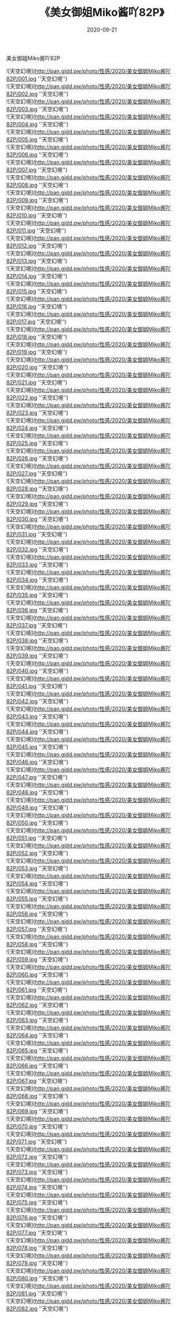 ﻿---
layout: post
title:  《美女御姐Miko酱吖82P》
date:   2020-09-21
img: http://pan.gjdd.pw/photo/性感/2020/美女御姐Miko酱吖82P/000.jpg
categories: [美女, 性感, 泳衣]
---

美女御姐Miko酱吖82P



![天空幻境](http://pan.gjdd.pw/photo/性感/2020/美女御姐Miko酱吖82P/001.jpg ''天空幻境'') <br>
![天空幻境](http://pan.gjdd.pw/photo/性感/2020/美女御姐Miko酱吖82P/002.jpg ''天空幻境'') <br>
![天空幻境](http://pan.gjdd.pw/photo/性感/2020/美女御姐Miko酱吖82P/003.jpg ''天空幻境'') <br>
![天空幻境](http://pan.gjdd.pw/photo/性感/2020/美女御姐Miko酱吖82P/004.jpg ''天空幻境'') <br>
![天空幻境](http://pan.gjdd.pw/photo/性感/2020/美女御姐Miko酱吖82P/005.jpg ''天空幻境'') <br>
![天空幻境](http://pan.gjdd.pw/photo/性感/2020/美女御姐Miko酱吖82P/006.jpg ''天空幻境'') <br>
![天空幻境](http://pan.gjdd.pw/photo/性感/2020/美女御姐Miko酱吖82P/007.jpg ''天空幻境'') <br>
![天空幻境](http://pan.gjdd.pw/photo/性感/2020/美女御姐Miko酱吖82P/008.jpg ''天空幻境'') <br>
![天空幻境](http://pan.gjdd.pw/photo/性感/2020/美女御姐Miko酱吖82P/009.jpg ''天空幻境'') <br>
![天空幻境](http://pan.gjdd.pw/photo/性感/2020/美女御姐Miko酱吖82P/010.jpg ''天空幻境'') <br>
![天空幻境](http://pan.gjdd.pw/photo/性感/2020/美女御姐Miko酱吖82P/011.jpg ''天空幻境'') <br>
![天空幻境](http://pan.gjdd.pw/photo/性感/2020/美女御姐Miko酱吖82P/012.jpg ''天空幻境'') <br>
![天空幻境](http://pan.gjdd.pw/photo/性感/2020/美女御姐Miko酱吖82P/013.jpg ''天空幻境'') <br>
![天空幻境](http://pan.gjdd.pw/photo/性感/2020/美女御姐Miko酱吖82P/014.jpg ''天空幻境'') <br>
![天空幻境](http://pan.gjdd.pw/photo/性感/2020/美女御姐Miko酱吖82P/015.jpg ''天空幻境'') <br>
![天空幻境](http://pan.gjdd.pw/photo/性感/2020/美女御姐Miko酱吖82P/016.jpg ''天空幻境'') <br>
![天空幻境](http://pan.gjdd.pw/photo/性感/2020/美女御姐Miko酱吖82P/017.jpg ''天空幻境'') <br>
![天空幻境](http://pan.gjdd.pw/photo/性感/2020/美女御姐Miko酱吖82P/018.jpg ''天空幻境'') <br>
![天空幻境](http://pan.gjdd.pw/photo/性感/2020/美女御姐Miko酱吖82P/019.jpg ''天空幻境'') <br>
![天空幻境](http://pan.gjdd.pw/photo/性感/2020/美女御姐Miko酱吖82P/020.jpg ''天空幻境'') <br>
![天空幻境](http://pan.gjdd.pw/photo/性感/2020/美女御姐Miko酱吖82P/021.jpg ''天空幻境'') <br>
![天空幻境](http://pan.gjdd.pw/photo/性感/2020/美女御姐Miko酱吖82P/022.jpg ''天空幻境'') <br>
![天空幻境](http://pan.gjdd.pw/photo/性感/2020/美女御姐Miko酱吖82P/023.jpg ''天空幻境'') <br>
![天空幻境](http://pan.gjdd.pw/photo/性感/2020/美女御姐Miko酱吖82P/024.jpg ''天空幻境'') <br>
![天空幻境](http://pan.gjdd.pw/photo/性感/2020/美女御姐Miko酱吖82P/025.jpg ''天空幻境'') <br>
![天空幻境](http://pan.gjdd.pw/photo/性感/2020/美女御姐Miko酱吖82P/026.jpg ''天空幻境'') <br>
![天空幻境](http://pan.gjdd.pw/photo/性感/2020/美女御姐Miko酱吖82P/027.jpg ''天空幻境'') <br>
![天空幻境](http://pan.gjdd.pw/photo/性感/2020/美女御姐Miko酱吖82P/028.jpg ''天空幻境'') <br>
![天空幻境](http://pan.gjdd.pw/photo/性感/2020/美女御姐Miko酱吖82P/029.jpg ''天空幻境'') <br>
![天空幻境](http://pan.gjdd.pw/photo/性感/2020/美女御姐Miko酱吖82P/030.jpg ''天空幻境'') <br>
![天空幻境](http://pan.gjdd.pw/photo/性感/2020/美女御姐Miko酱吖82P/031.jpg ''天空幻境'') <br>
![天空幻境](http://pan.gjdd.pw/photo/性感/2020/美女御姐Miko酱吖82P/032.jpg ''天空幻境'') <br>
![天空幻境](http://pan.gjdd.pw/photo/性感/2020/美女御姐Miko酱吖82P/033.jpg ''天空幻境'') <br>
![天空幻境](http://pan.gjdd.pw/photo/性感/2020/美女御姐Miko酱吖82P/034.jpg ''天空幻境'') <br>
![天空幻境](http://pan.gjdd.pw/photo/性感/2020/美女御姐Miko酱吖82P/035.jpg ''天空幻境'') <br>
![天空幻境](http://pan.gjdd.pw/photo/性感/2020/美女御姐Miko酱吖82P/036.jpg ''天空幻境'') <br>
![天空幻境](http://pan.gjdd.pw/photo/性感/2020/美女御姐Miko酱吖82P/037.jpg ''天空幻境'') <br>
![天空幻境](http://pan.gjdd.pw/photo/性感/2020/美女御姐Miko酱吖82P/038.jpg ''天空幻境'') <br>
![天空幻境](http://pan.gjdd.pw/photo/性感/2020/美女御姐Miko酱吖82P/039.jpg ''天空幻境'') <br>
![天空幻境](http://pan.gjdd.pw/photo/性感/2020/美女御姐Miko酱吖82P/040.jpg ''天空幻境'') <br>
![天空幻境](http://pan.gjdd.pw/photo/性感/2020/美女御姐Miko酱吖82P/041.jpg ''天空幻境'') <br>
![天空幻境](http://pan.gjdd.pw/photo/性感/2020/美女御姐Miko酱吖82P/042.jpg ''天空幻境'') <br>
![天空幻境](http://pan.gjdd.pw/photo/性感/2020/美女御姐Miko酱吖82P/043.jpg ''天空幻境'') <br>
![天空幻境](http://pan.gjdd.pw/photo/性感/2020/美女御姐Miko酱吖82P/044.jpg ''天空幻境'') <br>
![天空幻境](http://pan.gjdd.pw/photo/性感/2020/美女御姐Miko酱吖82P/045.jpg ''天空幻境'') <br>
![天空幻境](http://pan.gjdd.pw/photo/性感/2020/美女御姐Miko酱吖82P/046.jpg ''天空幻境'') <br>
![天空幻境](http://pan.gjdd.pw/photo/性感/2020/美女御姐Miko酱吖82P/047.jpg ''天空幻境'') <br>
![天空幻境](http://pan.gjdd.pw/photo/性感/2020/美女御姐Miko酱吖82P/048.jpg ''天空幻境'') <br>
![天空幻境](http://pan.gjdd.pw/photo/性感/2020/美女御姐Miko酱吖82P/049.jpg ''天空幻境'') <br>
![天空幻境](http://pan.gjdd.pw/photo/性感/2020/美女御姐Miko酱吖82P/050.jpg ''天空幻境'') <br>
![天空幻境](http://pan.gjdd.pw/photo/性感/2020/美女御姐Miko酱吖82P/051.jpg ''天空幻境'') <br>
![天空幻境](http://pan.gjdd.pw/photo/性感/2020/美女御姐Miko酱吖82P/052.jpg ''天空幻境'') <br>
![天空幻境](http://pan.gjdd.pw/photo/性感/2020/美女御姐Miko酱吖82P/053.jpg ''天空幻境'') <br>
![天空幻境](http://pan.gjdd.pw/photo/性感/2020/美女御姐Miko酱吖82P/054.jpg ''天空幻境'') <br>
![天空幻境](http://pan.gjdd.pw/photo/性感/2020/美女御姐Miko酱吖82P/055.jpg ''天空幻境'') <br>
![天空幻境](http://pan.gjdd.pw/photo/性感/2020/美女御姐Miko酱吖82P/056.jpg ''天空幻境'') <br>
![天空幻境](http://pan.gjdd.pw/photo/性感/2020/美女御姐Miko酱吖82P/057.jpg ''天空幻境'') <br>
![天空幻境](http://pan.gjdd.pw/photo/性感/2020/美女御姐Miko酱吖82P/058.jpg ''天空幻境'') <br>
![天空幻境](http://pan.gjdd.pw/photo/性感/2020/美女御姐Miko酱吖82P/059.jpg ''天空幻境'') <br>
![天空幻境](http://pan.gjdd.pw/photo/性感/2020/美女御姐Miko酱吖82P/060.jpg ''天空幻境'') <br>
![天空幻境](http://pan.gjdd.pw/photo/性感/2020/美女御姐Miko酱吖82P/061.jpg ''天空幻境'') <br>
![天空幻境](http://pan.gjdd.pw/photo/性感/2020/美女御姐Miko酱吖82P/062.jpg ''天空幻境'') <br>
![天空幻境](http://pan.gjdd.pw/photo/性感/2020/美女御姐Miko酱吖82P/063.jpg ''天空幻境'') <br>
![天空幻境](http://pan.gjdd.pw/photo/性感/2020/美女御姐Miko酱吖82P/064.jpg ''天空幻境'') <br>
![天空幻境](http://pan.gjdd.pw/photo/性感/2020/美女御姐Miko酱吖82P/065.jpg ''天空幻境'') <br>
![天空幻境](http://pan.gjdd.pw/photo/性感/2020/美女御姐Miko酱吖82P/066.jpg ''天空幻境'') <br>
![天空幻境](http://pan.gjdd.pw/photo/性感/2020/美女御姐Miko酱吖82P/067.jpg ''天空幻境'') <br>
![天空幻境](http://pan.gjdd.pw/photo/性感/2020/美女御姐Miko酱吖82P/068.jpg ''天空幻境'') <br>
![天空幻境](http://pan.gjdd.pw/photo/性感/2020/美女御姐Miko酱吖82P/069.jpg ''天空幻境'') <br>
![天空幻境](http://pan.gjdd.pw/photo/性感/2020/美女御姐Miko酱吖82P/070.jpg ''天空幻境'') <br>
![天空幻境](http://pan.gjdd.pw/photo/性感/2020/美女御姐Miko酱吖82P/071.jpg ''天空幻境'') <br>
![天空幻境](http://pan.gjdd.pw/photo/性感/2020/美女御姐Miko酱吖82P/072.jpg ''天空幻境'') <br>
![天空幻境](http://pan.gjdd.pw/photo/性感/2020/美女御姐Miko酱吖82P/073.jpg ''天空幻境'') <br>
![天空幻境](http://pan.gjdd.pw/photo/性感/2020/美女御姐Miko酱吖82P/074.jpg ''天空幻境'') <br>
![天空幻境](http://pan.gjdd.pw/photo/性感/2020/美女御姐Miko酱吖82P/075.jpg ''天空幻境'') <br>
![天空幻境](http://pan.gjdd.pw/photo/性感/2020/美女御姐Miko酱吖82P/076.jpg ''天空幻境'') <br>
![天空幻境](http://pan.gjdd.pw/photo/性感/2020/美女御姐Miko酱吖82P/077.jpg ''天空幻境'') <br>
![天空幻境](http://pan.gjdd.pw/photo/性感/2020/美女御姐Miko酱吖82P/078.jpg ''天空幻境'') <br>
![天空幻境](http://pan.gjdd.pw/photo/性感/2020/美女御姐Miko酱吖82P/079.jpg ''天空幻境'') <br>
![天空幻境](http://pan.gjdd.pw/photo/性感/2020/美女御姐Miko酱吖82P/080.jpg ''天空幻境'') <br>
![天空幻境](http://pan.gjdd.pw/photo/性感/2020/美女御姐Miko酱吖82P/081.jpg ''天空幻境'') <br>
![天空幻境](http://pan.gjdd.pw/photo/性感/2020/美女御姐Miko酱吖82P/082.jpg ''天空幻境'') <br>